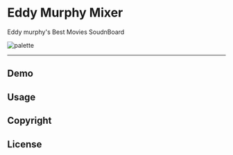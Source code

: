 # Eddy Murphy Mixer

Eddy murphy's Best Movies SoudnBoard

![palette](https://fanart.tv/fanart/movies/90/moviebanner/beverly-hills-cop-5328f95905ae7.jpg)

___
 ## Demo
 
 ## Usage
 
 ## Copyright
 
 ## License